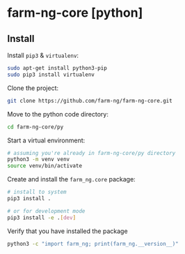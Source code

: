 # farm-ng-core [python]

## Install

Install `pip3` & `virtualenv`:

```bash
sudo apt-get install python3-pip
sudo pip3 install virtualenv
```

Clone the project:

```bash
git clone https://github.com/farm-ng/farm-ng-core.git
```

Move to the python code directory:

```bash
cd farm-ng-core/py
```

Start a virtual environment:

```bash
# assuming you're already in farm-ng-core/py directory
python3 -m venv venv
source venv/bin/activate
```

Create and install the `farm_ng.core` package:

```bash
# install to system
pip3 install .

# or for development mode
pip3 install -e .[dev]
```

Verify that you have installed the package

```bash
python3 -c "import farm_ng; print(farm_ng.__version__)"
```
